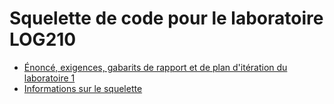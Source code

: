 # Squelette de code pour le laboratoire LOG210

* [Énoncé, exigences, gabarits de rapport et de plan d'itération du laboratoire 1](https://github.com/profcfuhrmanets/log210-enonce-lab1/#readme)
* [Informations sur le squelette](docs/squelette.md)
